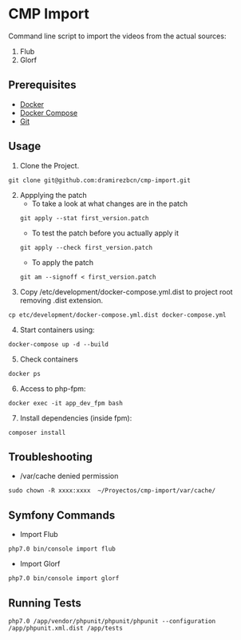 CMP Import
====================

Command line script to import the videos from the actual sources:
1. Flub
2. Glorf

Prerequisites
-----

- [Docker](https://docs.docker.com/engine/installation/)
- [Docker Compose](https://docs.docker.com/compose/install/)
- [Git](https://git-scm.com/book/en/v2/Getting-Started-Installing-Git)

Usage
-----

1. Clone the Project.
```
git clone git@github.com:dramirezbcn/cmp-import.git
```
2. Appplying the patch
    * To take a look at what changes are in the patch 
    ```
    git apply --stat first_version.patch
    ```
    * To test the patch before you actually apply it
    ```
    git apply --check first_version.patch
    ```
    * To apply the patch
    ```
    git am --signoff < first_version.patch
    ```
3. Copy /etc/development/docker-compose.yml.dist to project root removing .dist extension.
```
cp etc/development/docker-compose.yml.dist docker-compose.yml
```
4. Start containers using: 
```
docker-compose up -d --build
```
5. Check containers
```
docker ps
```
6. Access to php-fpm:
```
docker exec -it app_dev_fpm bash
```
7. Install dependencies (inside fpm):
```
composer install
```

Troubleshooting
-----
- /var/cache denied permission
```
sudo chown -R xxxx:xxxx  ~/Proyectos/cmp-import/var/cache/
```

Symfony Commands
-----
- Import Flub
```
php7.0 bin/console import flub
```
- Import Glorf
```
php7.0 bin/console import glorf
```

Running Tests
-----
```
php7.0 /app/vendor/phpunit/phpunit/phpunit --configuration /app/phpunit.xml.dist /app/tests
```
